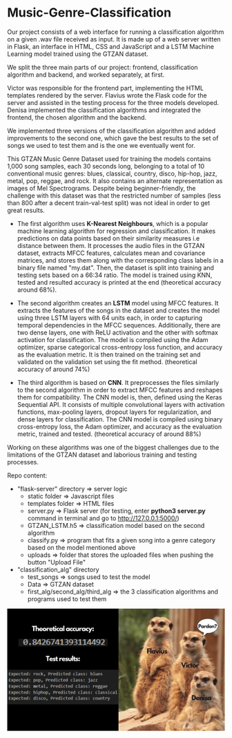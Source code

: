 # Music-Genre-Classification

Our project consists of a web interface for running a classification algorithm on a given .wav file received as input.
It is made up of a web server written in Flask, an interface in HTML, CSS and JavaScript and a LSTM Machine Learning model trained using the GTZAN dataset.

We split the three main parts of our project: frontend, classification algorithm and backend, and worked separately, at first. 

Victor was responsible for the frontend part, implementing the HTML templates rendered by the server.
Flavius wrote the Flask code for the server and assisted in the testing process for the three models developed.
Denisa implemented the classification algorithms and integrated the frontend, the chosen algorithm and the backend. 

We implemented three versions of the classification algorithm and added improvements to the second one, which gave the best results to the set of songs we used to test them and is the one we eventually went for.

This GTZAN Music Genre Dataset used for training the models contains 1,000 song samples, each 30 seconds long, belonging to a total of 10 conventional music genres: blues, classical, country, disco, hip-hop, jazz, metal, pop, reggae, and rock. It also contains an alternate representation as images of Mel Spectrograms. Despite being beginner-friendly, the challenge with this dataset was that the restricted number of samples (less than 800 after a decent train-val-test split) was not ideal in order to get great results.

   * The first algorithm uses **K-Nearest Neighbours**, which is a popular machine learning algorithm for regression and classification. It makes predictions on data points based on their similarity measures i.e distance between them. It processes the audio files in the GTZAN dataset, extracts MFCC features, calculates mean and covariance matrices, and stores them along with the corresponding class labels in a binary file named "my.dat". Then, the dataset is split into training and testing sets based on a 66:34 ratio. The model is trained using KNN, tested and resulted accuracy is printed at the end (theoretical accuracy around 68%).

   * The second algorithm creates an **LSTM** model using MFCC features. It extracts the features of the songs in the dataset and creates the model using three LSTM layers with 64 units each, in order to capturing temporal dependencies in the MFCC sequences. Additionally, there are two dense layers, one with ReLU activation and the other with softmax activation for classification. The model is compiled using the Adam optimizer, sparse categorical cross-entropy loss function, and accuracy as the evaluation metric. It is then trained on the training set and validated on the validation set using the fit method. (theoretical accuracy of around 74%)

   * The third algorithm is based on **CNN**. It preprocesses the files similarly to the second algorithm in order to extract MFCC features and reshapes them for compatibility. The CNN model is, then, defined using the Keras Sequential API. It consists of multiple convolutional layers with activation functions, max-pooling layers, dropout layers for regularization, and dense layers for classification. The CNN model is compiled using binary cross-entropy loss, the Adam optimizer, and accuracy as the evaluation metric, trained and tested. (theoretical accuracy of around 88%)

Working on these algorithms was one of the biggest challenges due to the limitations of the GTZAN dataset and laborious training and testing processes. 

Repo content:
  * "flask-server" directory => server logic
      * static folder => Javascript files
      * templates folder => HTML files
      * server.py => Flask server (for testing, enter **python3 server.py** command in terminal and go to http://127.0.0.1:5000/)
      * GTZAN_LSTM.h5 => classification model based on the second algorithm
      * classify.py => program that fits a given song into a genre category based on the model mentioned above
      * uploads => folder that stores the uploaded files when pushing the button "Upload File"
  * "classification_alg" directory
      * test_songs => songs used to test the model
      * Data => GTZAN dataset
      * first_alg/second_alg/third_alg => the 3 classification algorithms and programs used to test them 

![Local Image](./teamPhoto.png)
